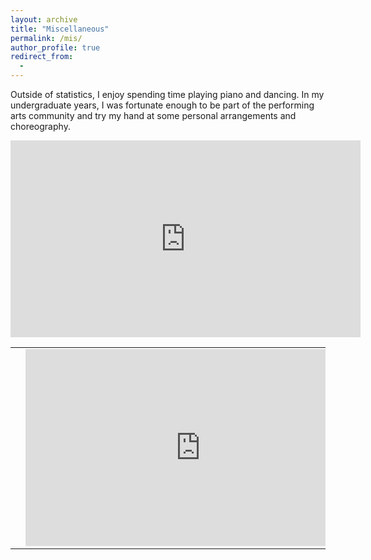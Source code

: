 ```yaml
---
layout: archive
title: "Miscellaneous"
permalink: /mis/
author_profile: true
redirect_from:
  - 
---
```


Outside of statistics, I enjoy spending time playing piano and dancing. In my undergraduate years, I was fortunate enough to be part of the performing arts community and try my hand at some personal arrangements and choreography.

<iframe width="560" height="315" src="https://www.youtube.com/embed/YKh-O1dbM2M" frameborder="0" allow="accelerometer; autoplay; clipboard-write; encrypted-media; gyroscope; picture-in-picture" allowfullscreen></iframe>
<table border="0">
 <tr>
    <td></td>
    <td><iframe width="560" height="315" src="https://www.youtube.com/embed/qWJ3JbuS1js" frameborder="0" allow="accelerometer; autoplay; clipboard-write; encrypted-media; gyroscope; picture-in-picture" allowfullscreen></iframe></td>
 </tr>
</table>
